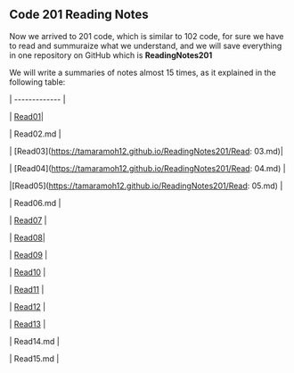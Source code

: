 ## Code 201 Reading Notes

Now we arrived to 201 code, which is similar to 102 code, for sure we have to read and summuraize what we understand, and we will save everything in one repository on GitHub which is **ReadingNotes201**

We will write a summaries of notes almost 15 times, as it explained in the following table:


| ------------- | 

|  [Read01](https://tamaramoh12.github.io/ReadingNotes201/class01.md)|

| Read02.md | 

|  [Read03](https://tamaramoh12.github.io/ReadingNotes201/Read: 03.md)|

|  [Read04](https://tamaramoh12.github.io/ReadingNotes201/Read: 04.md) | 

|[Read05](https://tamaramoh12.github.io/ReadingNotes201/Read: 05.md) | 

| Read06.md |

| [Read07](https://tamaramoh12.github.io/ReadingNotes201/Read:07.md) | 

|  [Read08](https://tamaramoh12.github.io/ReadingNotes201/Read08.md)|

| [Read09](https://tamaramoh12.github.io/ReadingNotes201/Read09.md) | 

| [Read10](https://tamaramoh12.github.io/ReadingNotes201/Read10.md) | 

| [Read11](https://tamaramoh12.github.io/ReadingNotes201/Read11.md) | 

| [Read12](https://tamaramoh12.github.io/ReadingNotes201/Read12.md) | 

| [Read13](https://tamaramoh12.github.io/ReadingNotes201/Read13.md) | 

| Read14.md | 

| Read15.md |



